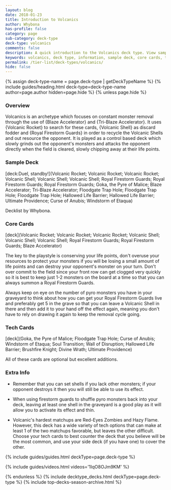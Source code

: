 ```yaml
---
layout: blog
date: 2018-01-23
title: Introduction to Volcanics
author: Whybona
has-profile: false
category: page
sub-category: deck-type
deck-type: volcanics
comments: false
description: A quick introduction to the Volcanics deck type. View sample deck, core cards, tech cards, quick tips, guides, videos and other information.
keywords: volcanics, deck type, information, sample deck, core cards, tech cards, quick tips, guides, videos
permalink: /tier-list/deck-types/volcanics/
hide: false
---
```


{% assign deck-type-name = page.deck-type | getDeckTypeName %}
{% include guides/heading.html deck-type=deck-type-name author=page.author hidden=page.hide %}
{% unless page.hide %}

### Overview
Volcanics is an archetype which focuses on constant monster removal through the use of {Blaze Accelerator} and {Tri-Blaze Accelerator}. It uses {Volcanic Rocket} to search for these cards, {Volcanic Shell} as discard fodder and {Royal Firestorm Guards} in order to recycle the Volcanic Shells and out resource the opponent. It is played as a control based deck which slowly grinds out the opponent's monsters and attacks the opponent directly when the field is cleared, slowly chipping away at their life points.

### Sample Deck

[deck:Duel, standby!](Volcanic Rocket; Volcanic Rocket; Volcanic Rocket; Volcanic Shell; Volcanic Shell; Volcanic Shell; Royal Firestorm Guards; Royal Firestorm Guards; Royal Firestorm Guards; Goka, the Pyre of Malice; Blaze Accelerator; Tri-Blaze Accelerator; Floodgate Trap Hole; Floodgate Trap Hole; Floodgate Trap Hole; Hallowed Life Barrier; Hallowed Life Barrier; Ultimate Providence; Curse of Anubis; Windstorm of Etaqua)

Decklist by Whybona.     

### Core Cards

[deck](Volcanic Rocket; Volcanic Rocket; Volcanic Rocket; Volcanic Shell; Volcanic Shell; Volcanic Shell; Royal Firestorm Guards; Royal Firestorm Guards; Blaze Accelerator)

The key to the playstyle is conserving your life points, don't overuse your resources to protect your monsters if you will be losing a small amount of life points and can destroy your opponent's monster on your turn. Don't over commit to the field since your front row can get clogged very quickly so it is best to keep just 1-2 monsters on the board at a time so that you can always summon a Royal Firestorm Guards.

Always keep on eye on the number of pyro monsters you have in your graveyard to think about how you can get your Royal Firestorm Guards live and preferably get 5 in the grave so that you can leave a Volcanic Shell in there and then add it to your hand off the effect again, meaning you don't have to rely on drawing it again to keep the removal cycle going.     

### Tech Cards

[deck](Goka, the Pyre of Malice; Floodgate Trap Hole; Curse of Anubis; Windstorm of Etaqua; Soul Transition; Wall of Disruption; Hallowed Life Barrier; Brushfire Knight; Divine Wrath; Ultimate Providence)

All of these cards are optional but excellent additions.

### Extra Info

- Remember that you can set shells if you lack other monsters; if your opponent destroys it then you will still be able to use its effect.

- When using firestorm guards to shuffle pyro monsters back into your deck, leaving at least one shell in the graveyard is a good play as it will allow you to activate its effect and thin.

- Volcanic's hardest matchups are Red-Eyes Zombies and Hazy Flame. However, this deck has a wide variety of tech options that can make at least 1 of the two matchups favorable, but leaves the other difficult. Choose your tech cards to best counter the deck that you believe will be the most common, and use your side deck (if you have one) to cover the other.

{% include guides/guides.html deckType=page.deck-type %}

{% include guides/videos.html videos='1IqO8OJm9KM' %}

{% endunless %}
{% include decktype_decks.html deckType=page.deck-type %}
{% include top-decks-season-archive.html %}